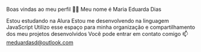 Boas vindas ao meu perfil 💙💙
Meu nome é Maria Eduarda Dias

Estou estudando na Alura
Estou me desenvolvendo na linguagem JavaScript
Utilizo esse espaço para minha organização e compartilhamento dos meu projetos desenvolvidos
Você pode entrar em contato comigo 📫
meduardasd@outlook.com
